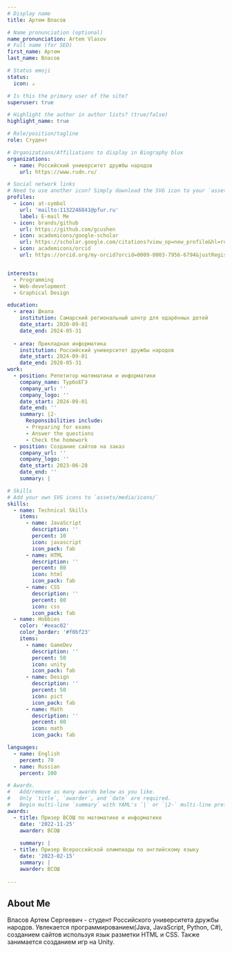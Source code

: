 ```yaml
---
# Display name
title: Артем Власов

# Name pronunciation (optional)
name_pronunciation: Artem Vlasov
# Full name (for SEO)
first_name: Артем
last_name: Власов

# Status emoji
status:
  icon: ☕️

# Is this the primary user of the site?
superuser: true

# Highlight the author in author lists? (true/false)
highlight_name: true

# Role/position/tagline
role: Студент

# Organizations/Affiliations to display in Biography blox
organizations:
  - name: Российский университет дружбы народов
    url: https://www.rudn.ru/

# Social network links
# Need to use another icon? Simply download the SVG icon to your `assets/media/icons/` folder.
profiles:
  - icon: at-symbol
    url: 'mailto:1132246841@pfur.ru'
    label: E-mail Me
  - icon: brands/github
    url: https://github.com/gcushen
  - icon: academicons/google-scholar
    url: https://scholar.google.com/citations?view_op=new_profile&hl=ru
  - icon: academicons/orcid
    url: https://orcid.org/my-orcid?orcid=0009-0003-7956-6794&justRegistered=true


interests:
  - Programming
  - Web-development
  - Graphical Design

education:
  - area: Школа
    institution: Самарский региональный центр для одарённых детей
    date_start: 2020-09-01
    date_end: 2024-05-31
    
  - area: Прикладная информатика
    institution: Российский университет дружбы народов
    date_start: 2024-09-01
    date_end: 2028-05-31
work:
  - position: Репетитор математики и информатики
    company_name: ТурбоЕГЭ
    company_url: ''
    company_logo: ''
    date_start: 2024-09-01
    date_end: ''
    summary: |2-
      Responsibilities include:
      - Preparing for exams
      - Answer the questions
      - Check the homework
  - position: Создание сайтов на заказ
    company_url: ''
    company_logo: ''
    date_start: 2023-06-28
    date_end: ''
    summary: |

# Skills
# Add your own SVG icons to `assets/media/icons/`
skills:
  - name: Technical Skills
    items:
      - name: JavaScript
        description: ''
        percent: 10
        icon: javascript
        icon_pack: fab
      - name: HTML
        description: ''
        percent: 80
        icon: html
        icon_pack: fab
      - name: CSS
        description: ''
        percent: 80
        icon: css
        icon_pack: fab
  - name: Hobbies
    color: '#eeac02'
    color_border: '#f0bf23'
    items:
      - name: GameDev
        description: ''
        percent: 50
        icon: unity
        icon_pack: fab
      - name: Design
        description: ''
        percent: 50
        icon: pict
        icon_pack: fab
      - name: Math
        description: ''
        percent: 80
        icon: math
        icon_pack: fab

languages:
  - name: English
    percent: 70
  - name: Russian
    percent: 100

# Awards.
#   Add/remove as many awards below as you like.
#   Only `title`, `awarder`, and `date` are required.
#   Begin multi-line `summary` with YAML's `|` or `|2-` multi-line prefix and indent 2 spaces below.
awards:
  - title: Призер ВСОШ по математике и информатике
    date: '2022-11-25'
    awarder: ВСОШ
    
    summary: |
  - title: Призер Всероссийской олимпиады по английскому языку
    date: '2023-02-15'
    summary: |
    awarder: ВСОШ
      
---
```


## About Me

Власов Артем Сергеевич - студент Российского университета дружбы народов. Увлекается программированием(Java, JavaScript, Python, C#), созданием сайтов используя язык разметки HTML и CSS. Также занимается созданием игр на Unity.
